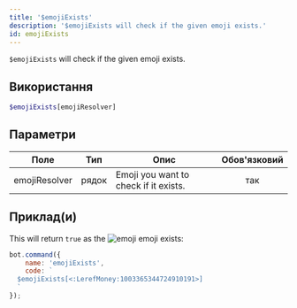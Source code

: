 ```yaml
---
title: '$emojiExists'
description: '$emojiExists will check if the given emoji exists.'
id: emojiExists
---
```


`$emojiExists` will check if the given emoji exists.

## Використання

```php
$emojiExists[emojiResolver]
```

## Параметри

| Поле          | Тип   | Опис                                  | Обов'язковий |
| ------------- | ----- | ------------------------------------- |:------------:|
| emojiResolver | рядок | Emoji you want to check if it exists. |     так      |

## Приклад(и)

This will return `true` as the ![emoji](https://cdn.discordapp.com/emojis/1003365344724910191.webp?size=16&quality=lossless) emoji exists:

```javascript
bot.command({
    name: 'emojiExists',
    code: `
  $emojiExists[<:LerefMoney:1003365344724910191>]
  `
});
```
